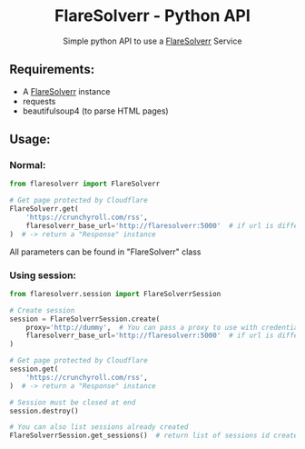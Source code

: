 <div align="center">
    <h1>FlareSolverr - Python API</h1>
    Simple python API to use a <a href="https://github.com/FlareSolverr/FlareSolverr">FlareSolverr</a> Service
</div>

## Requirements:

- A <a href="https://github.com/FlareSolverr/FlareSolverr">FlareSolverr</a> instance
- requests
- beautifulsoup4 (to parse HTML pages)

## Usage:

### Normal:

```python
from flaresolverr import FlareSolverr

# Get page protected by Cloudflare
FlareSolverr.get(
    'https://crunchyroll.com/rss',
    flaresolverr_base_url='http://flaresolverr:5000'  # if url is different from base
)  # -> return a "Response" instance
```

All parameters can be found in "FlareSolverr" class

### Using session:

```python
from flaresolverr.session import FlareSolverrSession

# Create session
session = FlareSolverrSession.create(
    proxy='http://dummy',  # You can pass a proxy to use with credentials here if any
    flaresolverr_base_url='http://flaresolverr:5000'  # if url is different from base
)

# Get page protected by Cloudflare
session.get(
    'https://crunchyroll.com/rss',
)  # -> return a "Response" instance

# Session must be closed at end
session.destroy()

# You can also list sessions already created
FlareSolverrSession.get_sessions()  # return list of sessions id created and not closed
```